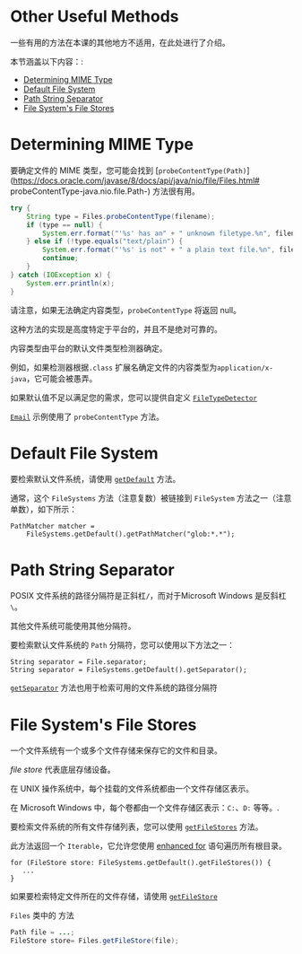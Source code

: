# Other Useful Methods

一些有用的方法在本课的其他地方不适用，在此处进行了介绍。

本节涵盖以下内容：:

- [Determining MIME Type](https://docs.oracle.com/javase/tutorial/essential/io/misc.html#mime)
- [Default File System](https://docs.oracle.com/javase/tutorial/essential/io/misc.html#default)
- [Path String Separator](https://docs.oracle.com/javase/tutorial/essential/io/misc.html#separator)
- [File System's File Stores](https://docs.oracle.com/javase/tutorial/essential/io/misc.html#stores)

# Determining MIME Type

要确定文件的 MIME 类型，您可能会找到 [`probeContentType(Path)`](https://docs.oracle.com/javase/8/docs/api/java/nio/file/Files.html# probeContentType-java.nio.file.Path-) 方法很有用。

```java
try {
    String type = Files.probeContentType(filename);
    if (type == null) {
        System.err.format("'%s' has an" + " unknown filetype.%n", filename);
    } else if (!type.equals("text/plain") {
        System.err.format("'%s' is not" + " a plain text file.%n", filename);
        continue;
    }
} catch (IOException x) {
    System.err.println(x);
}
```

请注意，如果无法确定内容类型，`probeContentType` 将返回 null。

这种方法的实现是高度特定于平台的，并且不是绝对可靠的。

内容类型由平台的默认文件类型检测器确定。

例如，如果检测器根据`.class` 扩展名确定文件的内容类型为`application/x-java`，它可能会被愚弄。

如果默认值不足以满足您的需求，您可以提供自定义 [`FileTypeDetector`](https://docs.oracle.com/javase/8/docs/api/java/nio/file/spi/FileTypeDetector.html) 

[`Email`](https://docs.oracle.com/javase/tutorial/essential/io/examples/Email.java) 示例使用了 `probeContentType` 方法。

# Default File System

要检索默认文件系统，请使用 [`getDefault`](https://docs.oracle.com/javase/8/docs/api/java/nio/file/FileSystems.html#getDefault--) 方法。

通常，这个 `FileSystems` 方法（注意复数）被链接到 `FileSystem` 方法之一（注意单数），如下所示：

```
PathMatcher matcher =
    FileSystems.getDefault().getPathMatcher("glob:*.*");
```

# Path String Separator

POSIX 文件系统的路径分隔符是正斜杠`/`，而对于Microsoft Windows 是反斜杠`\`。

其他文件系统可能使用其他分隔符。

要检索默认文件系统的 `Path` 分隔符，您可以使用以下方法之一：

```
String separator = File.separator;
String separator = FileSystems.getDefault().getSeparator();
```

[`getSeparator`](https://docs.oracle.com/javase/8/docs/api/java/nio/file/FileSystem.html#getSeparator--) 方法也用于检索可用的文件系统的路径分隔符

# File System's File Stores

一个文件系统有一个或多个文件存储来保存它的文件和目录。 

*file store* 代表底层存储设备。

在 UNIX 操作系统中，每个挂载的文件系统都由一个文件存储区表示。

在 Microsoft Windows 中，每个卷都由一个文件存储区表示：`C:`、`D:` 等等。.

要检索文件系统的所有文件存储列表，您可以使用 [`getFileStores`](https://docs.oracle.com/javase/8/docs/api/java/nio/file/FileSystem.getFileStores.html#getFileStores--) 方法。

此方法返回一个 `Iterable`，它允许您使用 [enhanced for](https://docs.oracle.com/javase/tutorial/java/nutsandbolts/for.html) 语句遍历所有根目录。

```
for (FileStore store: FileSystems.getDefault().getFileStores()) {
   ...
}
```

如果要检索特定文件所在的文件存储，请使用 [`getFileStore`](https://docs.oracle.com/javase/8/docs/api/java/nio/file/Files.html#getFileStore-java.nio.file.Path-)

`Files` 类中的 方法

```java
Path file = ...;
FileStore store= Files.getFileStore(file);
```



